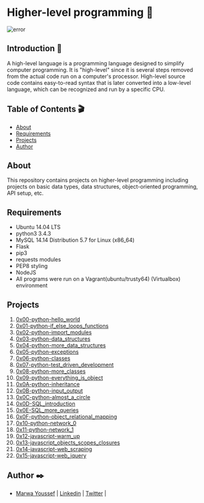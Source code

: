 # Higher-level programming :telescope:

![error](https://1.bp.blogspot.com/-Z0p26f6dNs4/Wk95K26KQbI/AAAAAAAAETw/mMQN5Mt0XVQyY0TPoPxec4d-KR5RQH60QCLcBGAs/s1600/16720343-abstract-word-cloud-for-high-level-programming-language-with-related-tags-and-terms.jpg)

## Introduction :space_invader:

A high-level language is a programming language designed to simplify computer programming. It is "high-level" since it is several steps removed from the actual code run on a computer's processor. High-level source code contains easy-to-read syntax that is later converted into a low-level language, which can be recognized and run by a specific CPU.


## Table of Contents :clapper:

* [About](#about)
* [Requirements](#requirements)
* [Projects](#projects)
* [Author](#author)

## About

This repository contains projects on higher-level programming including projects on basic data types, data structures, object-oriented programming, API setup, etc.

## Requirements

* Ubuntu 14.04 LTS
* python3 3.4.3
* MySQL 14.14 Distribution 5.7 for Linux (x86_64)
* Flask
* pip3
* requests modules
* PEP8 styling
* NodeJS
* All programs were run on a Vagrant(ubuntu/trusty64) (Virtualbox) environment




## Projects

1. [0x00-python-hello_world](./0x00-python-hello_world)
2. [0x01-python-if_else_loops_functions](./0x01-python-if_else_loops_functions)
3. [0x02-python-import_modules](./0x02-python-import_modules)
4. [0x03-python-data_structures](./0x03-python-data_structures)
5. [0x04-python-more_data_structures](./0x04-python-more_data_structures)
6. [0x05-python-exceptions](./0x05-python-exceptions)
7. [0x06-python-classes](./0x06-python-classes)
8. [0x07-python-test_driven_development](./0x07-python-test_driven_development)
9. [0x08-python-more_classes](./0x08-python-more_classes)
11. [0x09-python-everything_is_object](./0x09-python-everything_is_object)
12. [0x0A-python-inheritance](./0x0A-python-inheritance)
13. [0x0B-python-input_output](./0x0B-python-input_output)
14. [0x0C-python-almost_a_circle](./0x0C-python-almost_a_circle)
15. [0x0D-SQL_introduction](./0x0D-SQL_introduction)
16. [0x0E-SQL_more_queries](./0x0E-SQL_more_queries)
17. [0x0F-python-object_relational_mapping](./0x0F-python-object_relational_mapping)
18. [0x10-python-network_0](./0x10-python-network_0)
19. [0x11-python-network_1](./0x11-python-network_1)
20. [0x12-javascript-warm_up](./0x12-javascript-warm_up)
21. [0x13-javascript_objects_scopes_closures](./0x13-javascript_objects_scopes_closures)
22. [0x14-javascript-web_scraping](./0x14-javascript-web_scraping)
10. [0x15-javascript-web_jquery](./0x15-javascript-web_jquery)


## Author :black_nib:

- [Marwa Youssef](https://github.com/Marwayoussef106) | [Linkedin](https://www.linkedin.com/in/marwa-adel-38b621135/) | [Twitter](https://twitter.com/YoussfMarwa) | 
